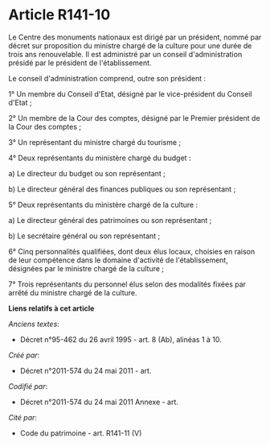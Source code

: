 # Article R141-10

Le Centre des monuments nationaux est dirigé par un président, nommé par décret sur proposition du ministre chargé de la
culture pour une durée de trois ans renouvelable. Il est administré par un conseil d'administration présidé par le président
de l'établissement.

Le conseil d'administration comprend, outre son président :

1° Un membre du Conseil d'Etat, désigné par le vice-président du Conseil d'Etat ;

2° Un membre de la Cour des comptes, désigné par le Premier président de la Cour des comptes ;

3° Un représentant du ministre chargé du tourisme ;

4° Deux représentants du ministère chargé du budget :

a) Le directeur du budget ou son représentant ;

b) Le directeur général des finances publiques ou son représentant ;

5° Deux représentants du ministère chargé de la culture :

a) Le directeur général des patrimoines ou son représentant ;

b) Le secrétaire général ou son représentant ;

6° Cinq personnalités qualifiées, dont deux élus locaux, choisies en raison de leur compétence dans le domaine d'activité de
l'établissement, désignées par le ministre chargé de la culture ;

7° Trois représentants du personnel élus selon des modalités fixées par arrêté du ministre chargé de la culture.

**Liens relatifs à cet article**

_Anciens textes_:

  - Décret n°95-462 du 26 avril 1995 - art. 8 (Ab), alinéas 1 à 10.

_Créé par_:

  - Décret n°2011-574 du 24 mai 2011  - art.

_Codifié par_:

  - Décret n°2011-574 du 24 mai 2011 Annexe - art.

_Cité par_:

  - Code du patrimoine - art. R141-11 (V)
